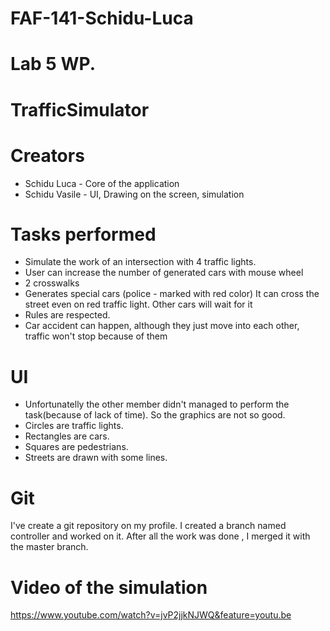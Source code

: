 # FAF-141-Schidu-Luca

# Lab 5 WP.

# TrafficSimulator

# Creators
* Schidu Luca - Core of the application
* Schidu Vasile - UI, Drawing on the screen, simulation

# Tasks performed
* Simulate the work of an intersection with 4 traffic lights.
* User can increase the number of generated cars with mouse wheel
* 2 crosswalks
* Generates special cars (police - marked with red color) It can cross the street even on red traffic light. Other cars will wait for it
* Rules are respected.
* Car accident can happen, although they just move into each other, traffic won't stop because of them


# UI
* Unfortunatelly the other member didn't managed to perform the task(because of lack of time). So the graphics are not so good.
* Circles are traffic lights.
* Rectangles are cars.
* Squares are pedestrians.
* Streets are drawn with some lines.

# Git
I've create a git repository on my profile. I created a branch named controller and worked on it. After all the work was done , I merged it with the master branch. 


# Video of the simulation
https://www.youtube.com/watch?v=jvP2jjkNJWQ&feature=youtu.be
